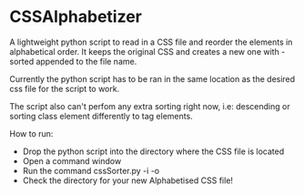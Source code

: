 # CSSAlphabetizer
A lightweight python script to read in a CSS file and reorder the elements in alphabetical order. It keeps the original CSS and creates a new one with -sorted appended to the file name. 

Currently the python script has to be ran in the same location as the desired css file for the script to work.

The script also can't perfom any extra sorting right now, i.e: descending or sorting class element differently to tag elements.

How to run:

- Drop the python script into the directory where the CSS file is located
- Open a command window
- Run the command cssSorter.py -i <inputfile name> -o <outputfile name>
- Check the directory for your new Alphabetised CSS file!
